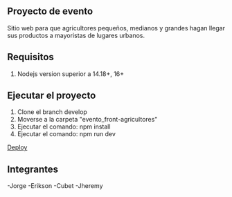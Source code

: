 ## Proyecto de evento 
Sitio web para que agricultores pequeños, medianos y grandes hagan llegar sus productos a mayoristas de lugares urbanos.

## Requisitos
1. Nodejs version superior a 14.18+, 16+

## Ejecutar el proyecto
1. Clone el branch develop
2. Moverse a la carpeta "evento_front-agricultores"
3. Ejecutar el comando: npm install
4. Ejecutar el comando: npm run dev

[Deploy](https://630d1aa1dad2301c28b8d7d2--celebrated-otter-dc0a48.netlify.app/)
## Integrantes
-Jorge
-Erikson
-Cubet
-Jheremy

